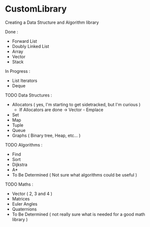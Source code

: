 # CustomLibrary
Creating a Data Structure and Algorithm library

Done :
  - Forward List
  - Doubly Linked List
  - Array
  - Vector
  - Stack

In Progress :
  - List Iterators
  - Deque

TODO Data Structures :
  - Allocators ( yes, I'm starting to get sidetracked, but I'm curious )
    - If Allocators are done -> Vector - Emplace
  - Set
  - Map
  - Tuple
  - Queue
  - Graphs ( Binary tree, Heap, etc... )

TODO Algorithms :
  - Find
  - Sort
  - Dijkstra
  - A*
  - To Be Determined ( Not sure what algorithms could be useful )
  
TODO Maths :
  - Vector ( 2, 3 and 4 )
  - Matrices
  - Euler Angles
  - Quaternions
  - To Be Determined ( not really sure what is needed for a good math library )
